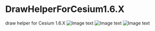 # DrawHelperForCesium1.6.X
draw helper for Cesium 1.6.X
![Image text](https://raw.githubusercontent.com/leation/DrawHelperForCesium1.6.X/master/images/draw01.jpg)
![Image text](https://raw.githubusercontent.com/leation/DrawHelperForCesium1.6.X/master/images/draw02.jpg)
![Image text](https://raw.githubusercontent.com/leation/DrawHelperForCesium1.6.X/master/images/draw03.jpg)
